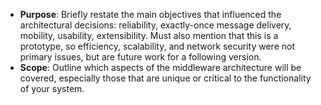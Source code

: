 - **Purpose**: Briefly restate the main objectives that influenced the architectural decisions: reliability, exactly-once message delivery, mobility, usability, extensibility. Must also mention that this is a prototype, so efficiency, scalability, and network security were not primary issues, but are future work for a following version. 
- **Scope**: Outline which aspects of the middleware architecture will be covered, especially those that are unique or critical to the functionality of your system.